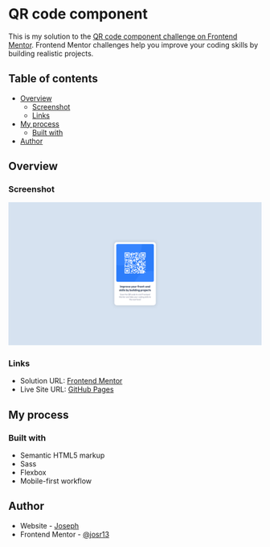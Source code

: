 # QR code component

This is my solution to the [QR code component challenge on Frontend Mentor](https://www.frontendmentor.io/challenges/qr-code-component-iux_sIO_H). Frontend Mentor challenges help you improve your coding skills by building realistic projects. 

## Table of contents

- [Overview](#overview)
  - [Screenshot](#screenshot)
  - [Links](#links)
- [My process](#my-process)
  - [Built with](#built-with)
- [Author](#author)

## Overview

### Screenshot

![QR code component desktop screenshot](images/screenshot.png)

### Links

- Solution URL: [Frontend Mentor](https://www.frontendmentor.io/solutions/responsive-qr-code-component-using-flexbox-and-sass-with-l5vx1qR4hb)
- Live Site URL: [GitHub Pages](https://josr13.github.io/QR-code-component)

## My process

### Built with

- Semantic HTML5 markup
- Sass
- Flexbox
- Mobile-first workflow

## Author

- Website - [Joseph](https://josr13.github.io)
- Frontend Mentor - [@josr13](https://www.frontendmentor.io/profile/josr13)
